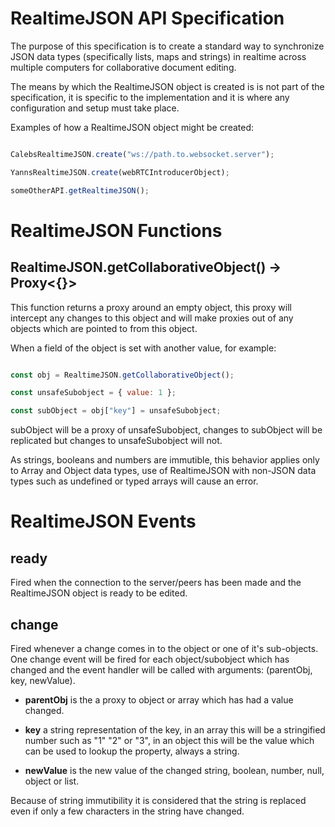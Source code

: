 # RealtimeJSON API Specification

The purpose of this specification is to create a standard way to synchronize JSON data types (specifically lists, maps and strings) in realtime across multiple computers for collaborative document editing.

The means by which the RealtimeJSON object is created is is not part of the specification, it is specific to the implementation and it is where any configuration and setup must take place.

Examples of how a RealtimeJSON object might be created:

```javascript

CalebsRealtimeJSON.create("ws://path.to.websocket.server");

YannsRealtimeJSON.create(webRTCIntroducerObject);

someOtherAPI.getRealtimeJSON();

```

# RealtimeJSON Functions

## RealtimeJSON.getCollaborativeObject() -> Proxy<{}>

This function returns a proxy around an empty object, this proxy will intercept any changes to this object and will make proxies out of any objects which are pointed to from this object.

When a field of the object is set with another value, for example:

```javascript

const obj = RealtimeJSON.getCollaborativeObject();

const unsafeSubobject = { value: 1 };

const subObject = obj["key"] = unsafeSubobject;

```

subObject will be a proxy of unsafeSubobject, changes to subObject will be replicated but changes to unsafeSubobject will not.

As strings, booleans and numbers are immutible, this behavior applies only to Array and Object data types, use of RealtimeJSON with non-JSON data types such as undefined or typed arrays will cause an error.


# RealtimeJSON Events

## ready

Fired when the connection to the server/peers has been made and the RealtimeJSON object is ready to be edited.

## change

Fired whenever a change comes in to the object or one of it's sub-objects. One change event will be fired for each object/subobject which has changed and the event handler will be called with arguments: (parentObj, key, newValue).

* **parentObj** is the a proxy to object or array which has had a value changed.

* **key** a string representation of the key, in an array this will be a stringified number such as "1" "2" or "3", in an object this will be the value which can be used to lookup the property, always a string.

* **newValue** is the new value of the changed string, boolean, number, null, object or list.

Because of string immutibility it is considered that the string is replaced even if only a few characters in the string have changed.
